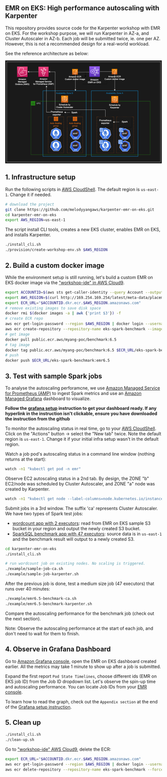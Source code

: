 ## EMR on EKS: High performance autoscaling with Karpenter

This repository provides source code for the Karpenter workshop with EMR on EKS. For the workshop purpose, we will run Karpenter in AZ-a, and Cluster Autoscaler in AZ-b. Each job will be submitted twice, ie. one per AZ. However, this is not a recommended design for a real-world workload.

See the reference architecture as below:

![](/workshop-diagram.png)

## 1. Infrastructure setup

Run the following scripts in [AWS CloudShell](https://us-east-1.console.aws.amazon.com/cloudshell?region=us-east-1). The default region is `us-east-1`. Change it if needed.
```bash
# download the project
git clone https://github.com/melodyyangaws/karpenter-emr-on-eks.git
cd karpenter-emr-on-eks
export AWS_REGION=us-east-1
````

The script install CLI tools, creates a new EKS cluster, enables EMR on EKS, and installs Karpenter.
```bash
./install_cli.sh
./provision/create-workshop-env.sh $AWS_REGION
```

## 2. Build a custom docker image
While the environment setup is still running, let's build a custom EMR on EKS docker image via the ["workshop-ide" in AWS Cloud9](https://console.aws.amazon.com/cloud9).
```bash
export ACCOUNTID=$(aws sts get-caller-identity --query Account --output text)
export AWS_REGION=$(curl http://169.254.169.254/latest/meta-data/placement/region)
export ECR_URL="$ACCOUNTID.dkr.ecr.$AWS_REGION.amazonaws.com"
# remove existing images to save disk space
docker rmi $(docker images -a | awk {'print $3'}) -f
# create ECR repo
aws ecr get-login-password --region $AWS_REGION | docker login --username AWS --password-stdin $ECR_URL
aws ecr create-repository --repository-name eks-spark-benchmark --image-scanning-configuration scanOnPush=true
# get image
docker pull public.ecr.aws/myang-poc/benchmark:6.5
# tag image
docker tag public.ecr.aws/myang-poc/benchmark:6.5 $ECR_URL/eks-spark-benchmark:emr6.5 
# push
docker push $ECR_URL/eks-spark-benchmark:emr6.5
```

## 3. Test with sample Spark jobs
To analyse the autoscaling perforamcne, we use [Amazon Managed Service for Prometheus (AMP)](https://aws.amazon.com/prometheus/) to ingest Spark metrics and use an [Amazon Managed Grafana](https://aws.amazon.com/grafana/) dashboard to visualize. 

**Follow the [grafana setup](./setup_grafana_dashboard.pdf) instruction to get your dashboard ready. If any hyperlink in the instruction isn't clickable, ensure you have downloaded the instruction from the github**

To monitor the autoscaling status in real time, go to your [AWS CloudShell](https://us-east-1.console.aws.amazon.com/cloudshell?region=us-east-1). Click on the "Actions" button -> select the "New tab" twice. Note the default region is `us-east-1`. Change it if your initial infra setup wasn't in the default region.

Watch a job pod's autoscaling status in a command line window (nothing returns at the start):
```bash
watch -n1 "kubectl get pod -n emr"
```
Observe EC2 autoscaling status in a 2nd tab. By design, the ZONE "b" EC2/node was scheduled by Cluster Autoscaler, and ZONE "a" node was created by Karpenter.
```bash
watch -n1 "kubectl get node --label-columns=node.kubernetes.io/instance-type,karpenter.sh/capacity-type,eks.amazonaws.com/capacityType,topology.kubernetes.io/zone,app"
```
Submit jobs in a 3rd window. The suffix 'ca' represents Cluster Autoscaler. 
We have two types of Spark test jobs:
- [wordcount app with 2 executors](example/sample-job-karpenter.sh): read from EMR on EKS sample S3 bucket in your region and output the newly created S3 bucket.
- [SparkSQL benchmark app with 47 executors](example/emr6.5-benchmark-karpenter.sh): source data is in `us-east-1` and the benchmark result will output to a newly created S3.
```bash
cd karpenter-emr-on-eks
./install_cli.sh
```
```bash
# run wordcount job on existing nodes. No scaling is triggered.
./example/sample-job-ca.sh
./example/sample-job-karpenter.sh
```
After the previous job is done, test a medium size job (47 executors) that runs over 40 minutes:
```bash
./example/emr6.5-benchmark-ca.sh
./example/emr6.5-benchmark-karpenter.sh
```
Compare the autoscaling performance for the benchmark job (check out the next section). 

<!-- (OPTINAL) Submit the same job again while the first pair is still running, in order to force exeeding the max Spot instance limit in your account. Observe which scaling tool has a better performance in this case.
```bash
./example/emr6.5-benchmark-ca.sh
./example/emr6.5-benchmark-karpenter.sh
```-->
Note: Observe the autoscaling performance at the start of each job, and don't need to wait for them to finish. 

## 4. Observe in Grafana Dashboard
Go to [Amazon Grafana console](https://us-east-1.console.aws.amazon.com/grafana/home?region=us-east-1#/workspaces), open the EMR on EKS dashboard created earlier. All the metrics may take 1 minute to show up after a job is submitted.

Expand the first report `Pod State Timelines`, choose different ids (EMR on EKS job ID) from the Job ID dropdown list. Let's observe the spin-up time and autoscaling performance. You can locate Job IDs from your [EMR console](https://us-east-1.console.aws.amazon.com/elasticmapreduce/home?region=us-east-1#virtual-cluster-list:).

To learn how to read the graph, check out the `Appendix section` at the end of the [Grafana setup instruction](./setup_grafana_dashboard.pdf).

<!-- ## 5. Setup EMR studio with EMR on EKS (coming soon)
Run the script in [AWS CloudShell](https://us-east-1.console.aws.amazon.com/cloudshell?region=us-east-1).

```bash
sudo yum install -y openssl
./provision/create-studio-endpoint.sh
```` -->

## 5. Clean up
```bash
./install_cli.sh
./clean-up.sh
```
Go to ["workshop-ide" AWS Cloud9](https://console.aws.amazon.com/cloud9), delete the ECR:
```bash
export ECR_URL="$ACCOUNTID.dkr.ecr.$AWS_REGION.amazonaws.com"
aws ecr get-login-password --region $AWS_REGION | docker login --username AWS --password-stdin $ECR_URL
aws ecr delete-repository --repository-name eks-spark-benchmark --force
```
